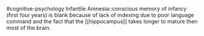 #cognitive-psychology 
Infantile Amnesia::conscious memory of infancy (first four years) is blank because of lack of indexing due to poor language command and the fact that the [[hippocampus]] takes longer to mature then most of the brain.
<!--SR:!2024-04-07,1,230-->